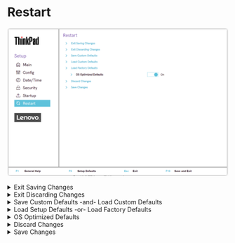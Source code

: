 # Restart

![](./img/tp_restart.png)

<details><summary>Exit Saving Changes</summary>

Exit Setup and save your changes.

!!! info ""
    The option requires additional confirmation.

</details>

<details><summary>Exit Discarding Changes</summary>

Exit Setup without saving changes.

!!! info ""
    The following changes WILL NOT be discarded and must be reset within ThinkPad Setup: <br> - Date & Time <br>- Supervisor Password <br>- Power-on password <br>- Hard disk password <br>

!!! info ""
    The option requires additional confirmation.

</details>
<details><summary>Save Custom Defaults -and- Load Custom Defaults</summary>

This feature was introduced in 2023 products and allows you to create a custom set of default settings that differ from the factory defaults. These custom default settings can be applied to the system again using the Load Custom Defaults option in the UI or by pressing F9. When custom default settings have been saved and F9 is pressed, a dialog will appear with the option to select Factory Defaults or Custom Defaults.

It is important to note that Security, Date & Time, and Boot Order settings are excluded from the custom defaults.

!!! info ""
    If a user performs the Reset System to Factory Defaults function under the Security menu, the custom defaults will be cleared and the system will revert back to the factory default settings.

The following WMI methods are available to exercise this feature and are subject to Supervisor Password or Certificate-based authentication:

- Lenovo_SaveCustomDefaultSettings
- Lenovo_SaveCustomDefaultSettingsEx
- Lenovo_LoadCustomDefaultSettings
- Lenovo_LoadCustomDefaultSettingsEx
- Lenovo_LoadFactoryDefaultSettings

</details>

<details><summary>Load Setup Defaults -or- Load Factory Defaults</summary>

Load default values for all Setup items. The name shown in BIOS Setup for this feature changed to Load Factory Defaults in 2023 products.

!!! info ""
    The following changes WILL NOT be discarded and must be reset within ThinkPad Setup: <br> - Security <br>- Date & Time <br>

</details>

<details><summary>OS Optimized Defaults</summary>

Whether to enable OS Optimized Defaults for the following:

- Secure Boot
- Secure RollBack Prevention
- Virtualization features

!!! info ""
    Select ‘On’ to meet Microsoft (R) Windows 10 (R) Certification Requirement.

!!! info ""
    When switching from ‘Enabled’ state the option will require additional confirmation.

Possible options:

1.	**Off** - Default.
2.	On



</details>

<details><summary>Discard Changes</summary>

Load previous values for most Setup items.

!!! info ""
    The following changes WILL NOT be discarded and must be reset within ThinkPad Setup: <br> - Date & Time <br> - Supervisor password <br> - Power-on password <br> - Hard disk password <br> 

!!! info ""
    The option requires additional confirmation.


</details>

<details><summary>Save Changes</summary>

Save Setup data.


</details>
